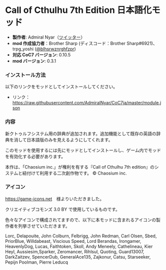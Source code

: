 # Call of Cthulhu 7th Edition 日本語化モッド

- **製作者**: Admiral Nyar（[ツイッター](https://twitter.com/kruschtya)）
- **mod 作成協力者**：Brother Sharp (ディスコード：Brother Sharp#6921)、trpg_yoshi ([@blhsrwznrghfzpr](https://github.com/blhsrwznrghfzpr))
- **対応 CoC7 バージョン**: 0.10.5
- **mod バージョン**: 0.3.1

### インストール方法

以下のリンクをモッドとしてインストールしてください。

- リンク： https://raw.githubusercontent.com/AdmiralNyar/CoC7ja/master/module.json

### 内容

新クトゥルフシステム用の辞典が追加されます。追加機能として既存の英語の辞典を消して日本語版のみを見えるようにしてくれます。

このモッドを使用するには先にモッドとしてインストールし、ゲーム内でモッドを有効化する必要があります。

本作は、「Chaosium inc.」が権利を有する『Call of Cthulhu 7th edition』のシステムと紐付けて利用する二次創作物です。
© Chaosium inc.

### アイコン

<https://game-icons.net>　様よりいただきました。

クリエイティブコモンズ 3.0 BY で使用しているものです。

色々なアイコンで構成されてますので、以下に本モッドに含まれるアイコンの製作者を列挙させていただきます。

Lorc, Delapouite, John Colburn, Felbrigg, John Redman, Carl Olsen, Sbed, PriorBlue, Willdabeast, Viscious Speed,
Lord Berandas, Irongamer, HeavenlyDog, Lucas, Faithtoken, Skoll, Andy Meneely, Cathelineau, Kier Heyl,
Aussiesim,Sparker, Zeromancer, Rihlsul, Quoting, Guard13007, DarkZaitzev, SpencerDub, GeneralAce135,
Zajkonur, Catsu, Starseeker, Pepijn Poolman, Pierre Leducq
